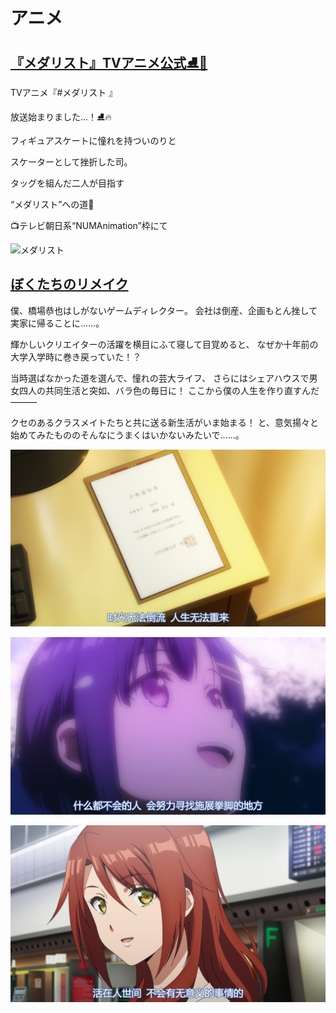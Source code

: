 # アニメ

## [『メダリスト』TVアニメ公式⛸🏅](https://x.com/medalist_PR/status/1875581259369660581)

TVアニメ『#メダリスト 』

放送始まりました...！⛸️🔥

フィギュアスケートに憧れを持ついのりと

スケーターとして挫折した司。

タッグを組んだ二人が目指す

“メダリスト”への道🥇

📺テレビ朝日系“NUMAnimation”枠にて

![メダリスト](https://pbs.twimg.com/media/GgdnNoZa8AMX_7n.jpg "メダリスト")

## [ぼくたちのリメイク](https://bokurema.com/)

僕、橋場恭也はしがないゲームディレクター。
会社は倒産、企画もとん挫して実家に帰ることに……。

輝かしいクリエイターの活躍を横目にふて寝して目覚めると、
なぜか十年前の大学入学時に巻き戻っていた！？

当時選ばなかった道を選んで、憧れの芸大ライフ、
さらにはシェアハウスで男女四人の共同生活と突如、バラ色の毎日に！
ここから僕の人生を作り直すんだ―――

クセのあるクラスメイトたちと共に送る新生活がいま始まる！
と、意気揚々と始めてみたもののそんなにうまくはいかないみたいで……。

![Remake Our Life! EP01 17:23](assets/images/remake_our_life_ep01_1723.png "ぼくたちのリメイク EP01 17:23")

![Remake Our Life! EP01 48:39](assets/images/remake_our_life_ep01_4839.png "ぼくたちのリメイク EP01 48:39")

![Remake Our Life! EP11 22:35](assets/images/remake_our_life_ep11_2235.png "ぼくたちのリメイク EP11 22:35")
